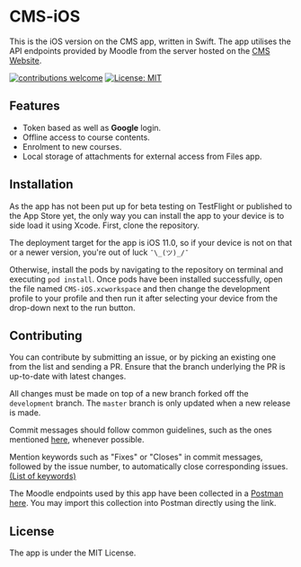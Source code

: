 # CMS-iOS

This is the iOS version on the CMS app, written in Swift. The app utilises the API endpoints provided by Moodle from the server hosted on the [CMS Website](https://td.bits-hyderabad.ac.in/moodle/).  
  
[![contributions welcome](https://img.shields.io/badge/contributions-welcome-brightgreen.svg?style=flat)](https://github.com/dwyl/esta/issues)
[![License: MIT](https://img.shields.io/badge/License-MIT-yellow.svg)](https://opensource.org/licenses/MIT)

## Features

- Token based as well as **Google** login.
- Offline access to course contents.
- Enrolment to new courses.
- Local storage of attachments for external access from Files app.

## Installation

As the app has not been put up for beta testing on TestFlight or published to the App Store yet, the only way you can install the app to your device is to side load it using Xcode. First, clone the repository.

The deployment target for the app is iOS 11.0, so if your device is not on that or a newer version, you're out of luck `¯\_(ツ)_/¯` 

Otherwise, install the pods by navigating to the repository on terminal and executing `pod install`. Once pods have been installed successfully, open the file named `CMS-iOS.xcworkspace` and then change the development profile to your profile and then run it after selecting your device from the drop-down next to the run button.

## Contributing

You can contribute by submitting an issue, or by picking an existing one from the list and sending a PR. Ensure that the branch underlying the PR is up-to-date with latest changes.

All changes must be made on top of a new branch forked off the `development` branch. The `master` branch is only updated when a new release is made.

Commit messages should follow common guidelines, such as the ones mentioned [here](https://chris.beams.io/posts/git-commit/), whenever possible.

Mention keywords such as "Fixes" or "Closes" in commit messages, followed by the issue number, to automatically close corresponding issues. [(List of keywords)](https://help.github.com/articles/closing-issues-using-keywords/)

The Moodle endpoints used by this app have been collected in a [Postman](https://getpostman.com") [here](https://www.getpostman.com/collections/207390c4552febe4e393). You may import this collection into Postman directly using the link. 
## License

The app is under the MIT License.
